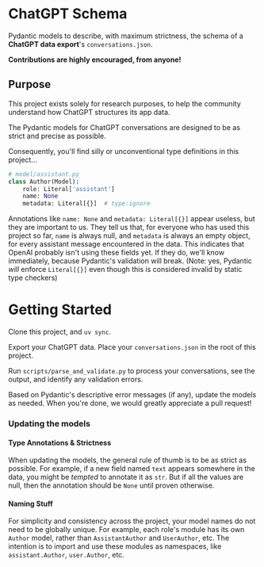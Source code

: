 # ChatGPT Schema

Pydantic models to describe, with maximum strictness, the schema of a **ChatGPT data
export**'s `conversations.json`.

**Contributions are highly encouraged, from anyone!**

## Purpose

This project exists solely for research purposes, to help the community understand how
ChatGPT structures its app data.

The Pydantic models for ChatGPT conversations are designed to be as strict and precise
as possible.

Consequently, you'll find silly or unconventional type definitions in this project...

```py
# model/assistant.py
class Author(Model):
    role: Literal['assistant']
    name: None
    metadata: Literal[{}]  # type:ignore
```

Annotations like `name: None` and `metadata: Literal[{}]` appear useless, but they
are important to us. They tell us that, for everyone who has used this project so far,
`name` is always null, and `metadata` is always an empty object, for every assistant
message encountered in the data. This indicates that OpenAI probably isn't using these
fields yet. If they do, we'll know immediately, because Pydantic's validation will break.
(Note: yes, Pydantic *will* enforce `Literal[{}]` even though this is considered invalid
by static type checkers)

# Getting Started

Clone this project, and `uv sync`.

Export your ChatGPT data. Place your `conversations.json` in the root of this project.

Run `scripts/parse_and_validate.py` to process your conversations, see the output, and
identify any validation errors.

Based on Pydantic's descriptive error messages (if any), update the models as
needed. When you're done, we would greatly appreciate a pull request!

### Updating the models

#### Type Annotations & Strictness

When updating the models, the general rule of thumb is to be as strict as possible. For
example, if a new field named `text` appears somewhere in the data, you might be _tempted_
to annotate it as `str`. But if all the values are null, then the annotation should be
`None` until proven otherwise.

#### Naming Stuff

For simplicity and consistency across the project, your model names do not need to be
globally unique. For example, each role's module has its own `Author` model, rather than
`AssistantAuthor` and `UserAuthor`, etc. The intention is to import and use these
modules as namespaces, like `assistant.Author`, `user.Author`, etc.
